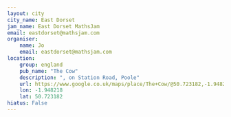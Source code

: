 ```yaml
---
layout: city                                           
city_name: East Dorset                                                               
jam_name: East Dorset MathsJam
email: eastdorset@mathsjam.com
organiser:
    name: Jo
    email: eastdorset@mathsjam.com
location:
    group: england
    pub_name: "The Cow"
    description: ", on Station Road, Poole"
    url: https://www.google.co.uk/maps/place/The+Cow/@50.723182,-1.948218,17z/data=!4m7!1m4!3m3!1s0x4873a1366315d403:0xa0fca76684150485!2sThe+Cow!3b1!3m1!1s0x4873a1366315d403:0xa0fca76684150485?hl=en
    lon: -1.948218
    lat: 50.723182
hiatus: False
---
```

